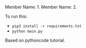 Member Name: 1. 
Member Name: 2.

To run this:
- `pip3 install -r requirements.txt`
- `python main.py`

Based on pythoncode tutorial.